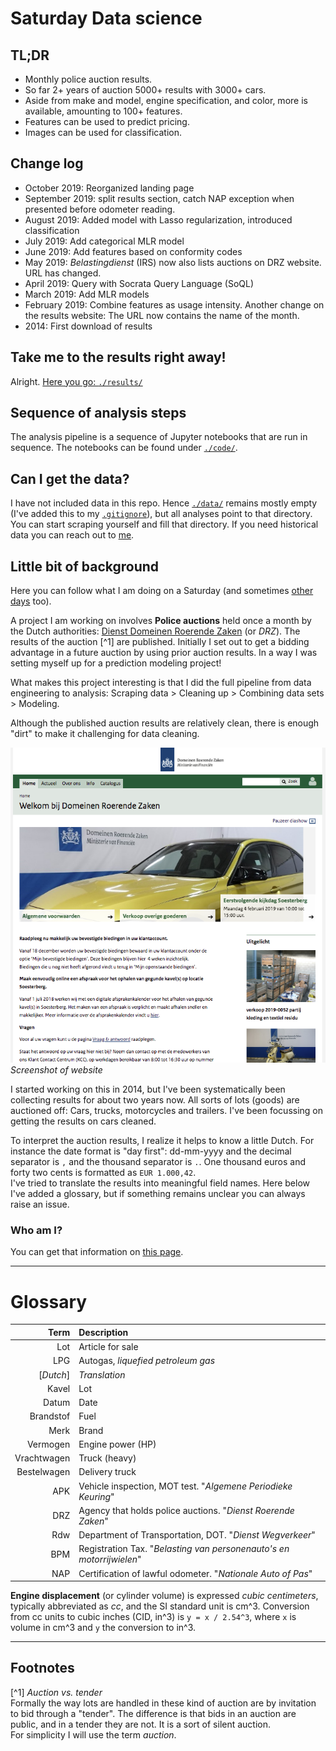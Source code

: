 # Saturday Data science

## TL;DR

- Monthly police auction results.
- So far 2+ years of auction 5000+ results with 3000+ cars.
- Aside from make and model, engine specification, and color, more is available, amounting to 100+ features.
- Features can be used to predict pricing.
- Images can be used for classification.

## Change log
- October 2019: Reorganized landing page
- September 2019: split results section, catch NAP exception when presented before odometer reading.
- August 2019: Added model with Lasso regularization, introduced classification
- July 2019: Add categorical MLR model
- June 2019: Add features based on conformity codes
- May 2019: _Belastingdienst_ (IRS) now also lists auctions on DRZ website. URL has changed.
- April 2019: Query with Socrata Query Language (SoQL)
- March 2019: Add MLR models
- February 2019: Combine features as usage intensity. Another change on the results website: The URL now contains the name of the month.
- 2014: First download of results

## Take me to the results right away!

Alright. [Here you go: `./results/`](./results/)

## Sequence of analysis steps

The analysis pipeline is a sequence of Jupyter notebooks that are run in sequence. The notebooks can be found under [`./code/`](./code/).

## Can I get the data?

I have not included data in this repo. Hence [`./data/`](./data) remains mostly empty (I've added this to my [`.gitignore`](./.gitignore)), but all analyses point to that directory. You can start scraping yourself and fill that directory. If you need historical data you can reach out to [me](https://r5atom.github.io/).

## Little bit of background

Here you can follow what I am doing on a Saturday (and sometimes [other days](https://github.com/r5atom/Saturday-Datascience/graphs/commit-activity) too).  

A project I am working on involves **Police auctions** held once a month by the Dutch authorities: [Dienst Domeinen Roerende Zaken](https://www.domeinenrz.nl/) (or _DRZ_). The results of the auction [^1] are published. 
Initially I set out to get a bidding advantage in a future auction by using prior auction results. In a way I was setting myself up for a prediction modeling project!  

What makes this project interesting is that I did the full pipeline from data engineering to analysis: Scraping data > Cleaning up > Combining data sets > Modeling.  

Although the published auction results are relatively clean, there is enough "dirt" to make it challenging for data cleaning.

![drz-home](./assets/drz-home-square.png)  
_Screenshot of website_

I started working on this in 2014, but I've been systematically been collecting results for about two years now. All sorts of lots (goods) are auctioned off: Cars, trucks, motorcycles and trailers. I've been focussing on getting the results on cars cleaned.

To interpret the auction results, I realize it helps to know a little Dutch. For instance the date format is "day first": dd-mm-yyyy and the decimal separator is `,` and the thousand separator is `.`. One thousand euros and forty two cents is formatted as `EUR 1.000,42`.  
I've tried to translate the results into meaningful field names. Here below I've added a glossary, but if something remains unclear you can always raise an issue.

### Who am I?

You can get that information on [this page](https://r5atom.github.io/).

- - - -

# Glossary

| Term                  | Description |
| --------------------: | :---------- |
| Lot                   | Article for sale |
| LPG                   | Autogas, _liquefied petroleum gas_ |
| [_Dutch_]             | _Translation_|
|           Kavel       | Lot |
|           Datum       | Date |
|           Brandstof   | Fuel |
|           Merk        | Brand |
|           Vermogen    | Engine power (HP) |
|           Vrachtwagen | Truck (heavy)|
|           Bestelwagen | Delivery truck |
|           APK         | Vehicle inspection, MOT test. "_Algemene Periodieke Keuring_" |
|           DRZ         | Agency that holds police auctions. "_Dienst Roerende Zaken_" |
|           Rdw         | Department of Transportation, DOT. "_Dienst Wegverkeer_" |
|           BPM         | Registration Tax. "_Belasting van personenauto's en motorrijwielen_" |
|           NAP         | Certification of lawful odometer. "_Nationale Auto of Pas_" |

**Engine displacement** (or cylinder volume) is expressed _cubic centimeters_, typically abbreviated as _cc_, and the SI standard unit is cm^3. Conversion from cc units to cubic inches (CID, in^3) is `y = x / 2.54^3`, where `x` is volume in cm^3 and `y` the conversion to in^3.

- - - - -
## Footnotes
[^1] _Auction vs. tender_  
Formally the way lots are handled in these kind of auction are by invitation to bid through a "tender". The difference is that bids in an auction are public, and in a tender they are not. It is a sort of silent auction.  
For simplicity I will use the term _auction_.


